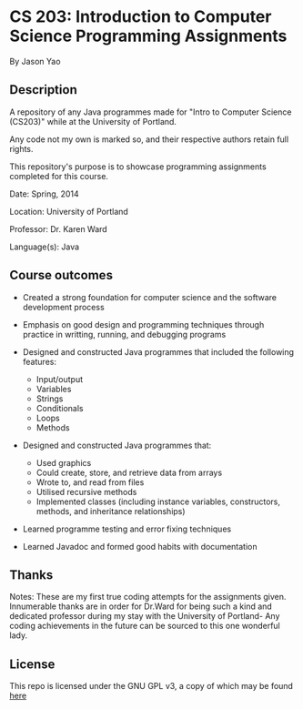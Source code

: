 # CS 203: Introduction to Computer Science Programming Assignments
By Jason Yao

## Description
A repository of any Java programmes made for "Intro to Computer Science (CS203)" 
while at the University of Portland.

Any code not my own is marked so, and their respective authors retain full rights. 

This repository's purpose is to showcase programming assignments completed for this course.

Date: Spring, 2014

Location: University of Portland

Professor: Dr. Karen Ward

Language(s): Java

## Course outcomes
- Created a strong foundation for computer science and the software development process

- Emphasis on good design and programming techniques through practice in writting, running, and debugging programs

- Designed and constructed Java programmes that included the following features:
	- Input/output
	- Variables
	- Strings
	- Conditionals
	- Loops
	- Methods

- Designed and constructed Java programmes that:
	- Used graphics 
	- Could create, store, and retrieve data from arrays
	- Wrote to, and read from files
	- Utilised recursive methods
	- Implemented classes (including instance variables, constructors, methods, and inheritance relationships)

- Learned programme testing and error fixing techniques

- Learned Javadoc and formed good habits with documentation

## Thanks
Notes: These are my first true coding attempts for the assignments given. Innumerable thanks are in order for
Dr.Ward for being such a kind and dedicated professor during my stay with the University of Portland-
Any coding achievements in the future can be sourced to this one wonderful lady.

## License
This repo is licensed under the GNU GPL v3, a copy of which may be found [here](LICENSE)
